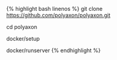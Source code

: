 {% highlight bash linenos %}
git clone https://github.com/polyaxon/polyaxon.git

cd polyaxon

docker/setup

docker/runserver
{% endhighlight %}
